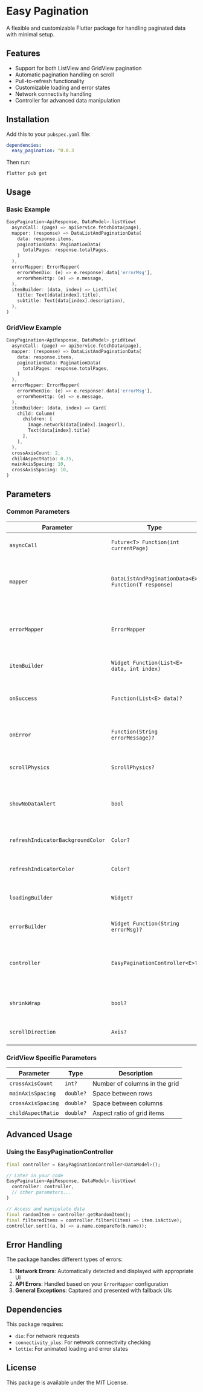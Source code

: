 # Easy Pagination

A flexible and customizable Flutter package for handling paginated data with minimal setup.

## Features

- Support for both ListView and GridView pagination
- Automatic pagination handling on scroll
- Pull-to-refresh functionality
- Customizable loading and error states
- Network connectivity handling
- Controller for advanced data manipulation

## Installation

Add this to your `pubspec.yaml` file:

```yaml
dependencies:
  easy_pagination: ^0.0.3
```

Then run:

```
flutter pub get
```

## Usage

### Basic Example

```dart
EasyPagination<ApiResponse, DataModel>.listView(
  asyncCall: (page) => apiService.fetchData(page),
  mapper: (response) => DataListAndPaginationData(
    data: response.items,
    paginationData: PaginationData(
      totalPages: response.totalPages,
    )
  ),
  errorMapper: ErrorMapper(
    errorWhenDio: (e) => e.response?.data['errorMsg'],
    errorWhenHttp: (e) => e.message,
  ),
  itemBuilder: (data, index) => ListTile(
    title: Text(data[index].title),
    subtitle: Text(data[index].description),
  ),
)
```

### GridView Example

```dart
EasyPagination<ApiResponse, DataModel>.gridView(
  asyncCall: (page) => apiService.fetchData(page),
  mapper: (response) => DataListAndPaginationData(
    data: response.items,
    paginationData: PaginationData(
      totalPages: response.totalPages,
    )
  ),
  errorMapper: ErrorMapper(
    errorWhenDio: (e) => e.response?.data['errorMsg'],
    errorWhenHttp: (e) => e.message,
  ),
  itemBuilder: (data, index) => Card(
    child: Column(
      children: [
        Image.network(data[index].imageUrl),
        Text(data[index].title)
      ],
    ),
  ),
  crossAxisCount: 2,
  childAspectRatio: 0.75,
  mainAxisSpacing: 10,
  crossAxisSpacing: 10,
)
```

## Parameters

### Common Parameters

| Parameter | Type | Description |
|-----------|------|-------------|
| `asyncCall` | `Future<T> Function(int currentPage)` | Function to fetch a page of data |
| `mapper` | `DataListAndPaginationData<E> Function(T response)` | Function to map the API response to data and pagination information |
| `errorMapper` | `ErrorMapper` | Object that maps different error types to error messages |
| `itemBuilder` | `Widget Function(List<E> data, int index)` | Builder function for list items |
| `onSuccess` | `Function(List<E> data)?` | Optional callback when data is successfully loaded |
| `onError` | `Function(String errorMessage)?` | Optional callback when an error occurs |
| `scrollPhysics` | `ScrollPhysics?` | Optional scroll physics for the list |
| `showNoDataAlert` | `bool` | Whether to show an alert when there is no more data |
| `refreshIndicatorBackgroundColor` | `Color?` | Background color for the refresh indicator |
| `refreshIndicatorColor` | `Color?` | Color for the refresh indicator |
| `loadingBuilder` | `Widget?` | Custom widget for loading state |
| `errorBuilder` | `Widget Function(String errorMsg)?` | Custom builder for error state |
| `controller` | `EasyPaginationController<E>?` | Optional controller for advanced data manipulation |
| `shrinkWrap` | `bool?` | Whether the list should shrink-wrap its contents |
| `scrollDirection` | `Axis?` | Direction in which the list scrolls |

### GridView Specific Parameters

| Parameter | Type | Description |
|-----------|------|-------------|
| `crossAxisCount` | `int?` | Number of columns in the grid |
| `mainAxisSpacing` | `double?` | Space between rows |
| `crossAxisSpacing` | `double?` | Space between columns |
| `childAspectRatio` | `double?` | Aspect ratio of grid items |

## Advanced Usage

### Using the EasyPaginationController

```dart
final controller = EasyPaginationController<DataModel>();

// Later in your code
EasyPagination<ApiResponse, DataModel>.listView(
  controller: controller,
  // other parameters...
)

// Access and manipulate data
final randomItem = controller.getRandomItem();
final filteredItems = controller.filter((item) => item.isActive);
controller.sort((a, b) => a.name.compareTo(b.name));
```

## Error Handling

The package handles different types of errors:

1. **Network Errors**: Automatically detected and displayed with appropriate UI
2. **API Errors**: Handled based on your `ErrorMapper` configuration
3. **General Exceptions**: Captured and presented with fallback UIs

## Dependencies

This package requires:
- `dio`: For network requests
- `connectivity_plus`: For network connectivity checking
- `lottie`: For animated loading and error states

## License

This package is available under the MIT License.
